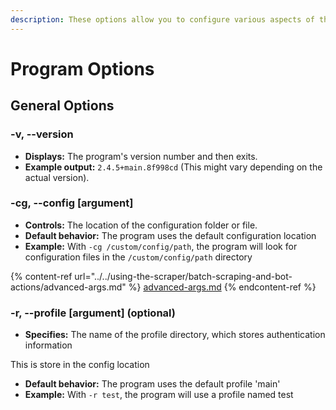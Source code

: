 ```yaml
---
description: These options allow you to configure various aspects of the program's behavior
---
```


# Program Options

## General Options

### -v, --version

* **Displays:** The program's version number and then exits.
* **Example output:** `2.4.5+main.8f998cd` (This might vary depending on the actual version).

### -cg, --config \[argument]&#x20;

* **Controls:** The location of the configuration folder or file.
* **Default behavior:** The program uses the default configuration location
* **Example:** With `-cg /custom/config/path`, the program will look for configuration files in the `/custom/config/path` directory

{% content-ref url="../../using-the-scraper/batch-scraping-and-bot-actions/advanced-args.md" %}
[advanced-args.md](../../using-the-scraper/batch-scraping-and-bot-actions/advanced-args.md)
{% endcontent-ref %}

### -r, --profile \[argument] (optional)

* **Specifies:** The name of the profile directory, which stores authentication information&#x20;

&#x20;     This is store in the config location

* **Default behavior:** The program uses the default profile 'main'
* **Example:** With `-r test`, the program will use a profile named test
